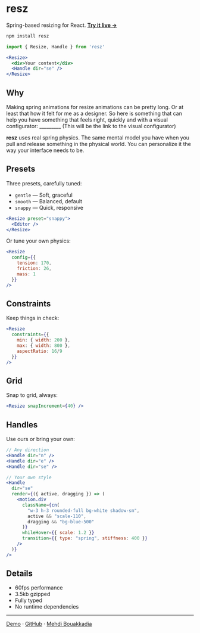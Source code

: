 # resz

Spring-based resizing for React. 
[**Try it live →**](https://resz.mehdib.me/)

```bash
npm install resz
```

```jsx
import { Resize, Handle } from 'resz'

<Resize>
  <div>Your content</div>
  <Handle dir="se" />
</Resize>
```

## Why

Making spring animations for resize animations can be pretty long. Or at least that how it felt for me as a designer. 
So here is something that can help you have something that feels right, quickly and with a visual configurator: _________ (This will be the link to the visual configurator)

**resz** uses real spring physics. The same mental model you have when you pull and release something in the physical world. You can personalize it the way your interface needs to be.

## Presets

Three presets, carefully tuned:

- `gentle` — Soft, graceful
- `smooth` — Balanced, default
- `snappy` — Quick, responsive

```jsx
<Resize preset="snappy">
  <Editor />
</Resize>
```

Or tune your own physics:

```jsx
<Resize 
  config={{ 
    tension: 170, 
    friction: 26, 
    mass: 1 
  }}
/>
```

## Constraints

Keep things in check:

```jsx
<Resize
  constraints={{
    min: { width: 200 },
    max: { width: 800 },
    aspectRatio: 16/9
  }}
/>
```

## Grid

Snap to grid, always:

```jsx
<Resize snapIncrement={40} />
```

## Handles

Use ours or bring your own:

```jsx
// Any direction
<Handle dir="n" />
<Handle dir="e" />
<Handle dir="se" />

// Your own style
<Handle 
  dir="se"
  render={({ active, dragging }) => (
    <motion.div 
      className={cn(
        "w-3 h-3 rounded-full bg-white shadow-sm",
        active && "scale-110",
        dragging && "bg-blue-500"
      )}
      whileHover={{ scale: 1.2 }}
      transition={{ type: "spring", stiffness: 400 }}
    />
  )}
/>
```

## Details

- 60fps performance
- 3.5kb gzipped
- Fully typed
- No runtime dependencies

---

[Demo](https://resz.mehdib.me/) · [GitHub](https://github.com/mehdibouakkadia/resz) · [Mehdi Bouakkadia](https://github.com/mehdibouakkadia)